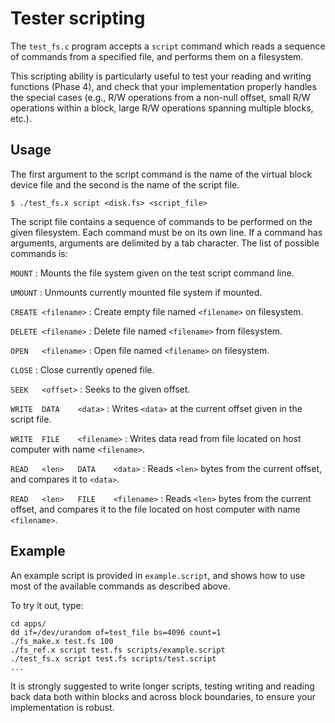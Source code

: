 # Tester scripting

The `test_fs.c` program accepts a `script` command which reads a sequence of
commands from a specified file, and performs them on a filesystem.

This scripting ability is particularly useful to test your reading and writing
functions (Phase 4), and check that your implementation properly handles the
special cases (e.g., R/W operations from a non-null offset, small R/W operations
within a block, large R/W operations spanning multiple blocks, etc.).

## Usage

The first argument to the script command is the name of the virtual block device
file and the second is the name of the script file.

```
$ ./test_fs.x script <disk.fs> <script_file>
```

The script file contains a sequence of commands to be performed on the given
filesystem. Each command must be on its own line. If a command has arguments,
arguments are delimited by a tab character. The list of possible commands is:

`MOUNT`
: Mounts the file system given on the test script command line.

`UMOUNT`
: Unmounts currently mounted file system if mounted.

`CREATE	<filename>`
: Create empty file named `<filename>` on filesystem.

`DELETE	<filename>`
: Delete file named `<filename>` from filesystem.

`OPEN	<filename>`
: Open file named `<filename>` on filesystem.

`CLOSE`
: Close currently opened file.

`SEEK	<offset>`
: Seeks to the given offset.

`WRITE	DATA	<data>`
: Writes `<data>` at the current offset given in the script file.

`WRITE	FILE	<filename>`
: Writes data read from file located on host computer with name `<filename>`.

`READ	<len>	DATA	<data>`
: Reads `<len>` bytes from the current offset, and compares it to `<data>`.

`READ	<len>	FILE	<filename>`
: Reads `<len>` bytes from the current offset, and compares it to the file
located on host computer with name `<filename>`.

## Example

An example script is provided in `example.script`, and shows how to use most of
the available commands as described above.

To try it out, type:

```console
cd apps/
dd if=/dev/urandom of=test_file bs=4096 count=1
./fs_make.x test.fs 100
./fs_ref.x script test.fs scripts/example.script
./test_fs.x script test.fs scripts/test.script
...
```

It is strongly suggested to write longer scripts, testing writing and reading
back data both within blocks and across block boundaries, to ensure your
implementation is robust.

